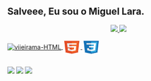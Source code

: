 ## Salveee, Eu sou o Miguel Lara.

<div align="center">
  <a href="https://github.com/pedroso-miguell">
  <img width="42%" src="https://github-readme-stats.vercel.app/api?username=pedroso-miguell&show_icons=true&theme=monokai&include_all_commits=true&count_private=true"/>
  <img width="50%" src="https://github-readme-stats.vercel.app/api/top-langs/?username=pedroso-miguell&layout=compact&langs_count=7&theme=monokai"/>
</div>

<div style="display: inline_block"><br>
  <img align="center" alt="viieirama-HTML" height="30" width="40" src="https://cdn.jsdelivr.net/gh/devicons/devicon/icons/vscode/vscode-original.svg">
  <img align="center" alt="viieirama-HTML" height="30" width="40" src="https://raw.githubusercontent.com/devicons/devicon/master/icons/html5/html5-original.svg">
  <img align="center" alt="viieirama-CSS" height="30" width="40" src="https://raw.githubusercontent.com/devicons/devicon/master/icons/css3/css3-original.svg">
</div>

  ##
  
  <div>
  <a href="https://www.instagram.com/_miguellaraa/" target="_blank"><img src="https://img.shields.io/badge/-Instagram-%23E4405F?style=for-the-badge&logo=instagram&logoColor=white" target="_blank"></a>
 <a href = "mailto:miguellarapedrosopsn37@gmail.com"><img src="https://img.shields.io/badge/-Gmail-%23333?style=for-the-badge&logo=gmail&logoColor=white"
  target="_blank"></a>
  <a href="https://www.linkedin.com/in/miguel-lara-004670241/" target="_blank"><img src="https://img.shields.io/badge/-LinkedIn-%230077B5?style=for-the-badge&logo=linkedin&logoColor=white" target="_blank"></a>  
  
  <div/>

